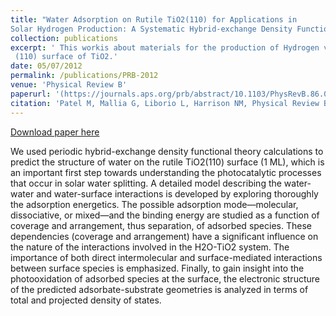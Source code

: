 ```yaml
---
title: "Water Adsorption on Rutile TiO2(110) for Applications in 
Solar Hydrogen Production: A Systematic Hybrid-exchange Density Functional Study"
collection: publications
excerpt: ' This workis about materials for the production of Hydrogen via water splitting. In this work we studied the
 (110) surface of TiO2.' 
date: 05/07/2012
permalink: /publications/PRB-2012
venue: 'Physical Review B'
paperurl: '(https://journals.aps.org/prb/abstract/10.1103/PhysRevB.86.045302)'
citation: 'Patel M, Mallia G, Liborio L, Harrison NM, Physical Review B, 86, 045302, (2012).'
---
```


[Download paper here](http://leandro-liborio.github.io/files/paper9.pdf)

We used periodic hybrid-exchange density functional theory calculations to predict the structure of water
on the rutile TiO2(110) surface (1 ML), which is an important first step towards understanding the
photocatalytic processes that occur in solar water splitting. A detailed model describing the water-water and
water-surface interactions is developed by exploring thoroughly the adsorption energetics. The possible adsorption
mode—molecular, dissociative, or mixed—and the binding energy are studied as a function of coverage and
arrangement, thus separation, of adsorbed species. These dependencies (coverage and arrangement) have a
significant influence on the nature of the interactions involved in the H2O-TiO2 system. The importance of
both direct intermolecular and surface-mediated interactions between surface species is emphasized. Finally, to
gain insight into the photooxidation of adsorbed species at the surface, the electronic structure of the predicted
adsorbate-substrate geometries is analyzed in terms of total and projected density of states.
